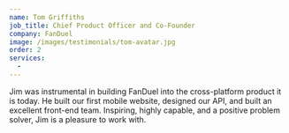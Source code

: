 ```yaml
---
name: Tom Griffiths
job_title: Chief Product Officer and Co-Founder
company: FanDuel
image: /images/testimonials/tom-avatar.jpg
order: 2
services:
  -
---
```


Jim was instrumental in building FanDuel into the cross-platform product it is today. He built our first mobile website, designed our API, and built an excellent front-end team. Inspiring, highly capable, and a positive problem solver, Jim is a pleasure to work with.
